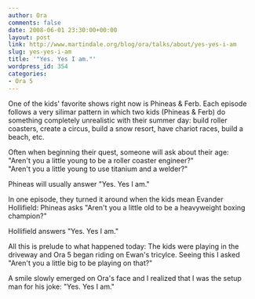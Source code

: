 ```yaml
---
author: Ora
comments: false
date: 2008-06-01 23:30:00+00:00
layout: post
link: http://www.martindale.org/blog/ora/talks/about/yes-yes-i-am
slug: yes-yes-i-am
title: '"Yes. Yes I am."'
wordpress_id: 354
categories:
- Ora 5
---
```


One of the kids' favorite shows right now is Phineas & Ferb. Each episode follows a very silimar pattern in which two kids (Phineas & Ferb) do something completely unrealistic with their summer day: build roller coasters, create a circus, build a snow resort, have chariot races, build a beach, etc.  
  
Often when beginning their quest, someone will ask about their age:  
"Aren't you a little young to be a roller coaster engineer?"  
"Aren't you a little young to use titanium and a welder?"  
  
Phineas will usually answer "Yes. Yes I am."  
  
In one episode, they turned it around when the kids mean Evander Hollifield: Phineas asks "Aren't you a little old to be a heavyweight boxing champion?"  
  
Hollifield answers "Yes. Yes I am."  
  
All this is prelude to what happened today: The kids were playing in the driveway and Ora 5 began riding on Ewan's tricylce. Seeing this I asked "Aren't you a little big to be playing on that?"  
  
A smile slowly emerged on Ora's face and I realized that I was the setup man for his joke: "Yes. Yes I am."
